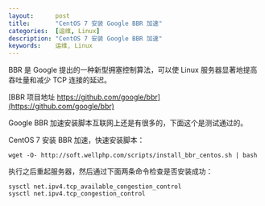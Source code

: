 ```yaml
---
layout:      post
title:       "CentOS 7 安装 Google BBR 加速"
categories:  [运维, Linux]
description: "CentOS 7 安装 Google BBR 加速"
keywords:    运维, Linux
---
```


BBR 是 Google 提出的一种新型拥塞控制算法，可以使 Linux 服务器显著地提高吞吐量和减少 TCP 连接的延迟。

[BBR 项目地址 https://github.com/google/bbr](https://github.com/google/bbr)

Google BBR 加速安装脚本互联网上还是有很多的，下面这个是测试通过的。

CentOS 7 安装 BBR 加速，快速安装脚本：

```
wget -O- http://soft.wellphp.com/scripts/install_bbr_centos.sh | bash
```

执行之后重起服务器，然后通过下面两条命令检查是否安装成功：

```
sysctl net.ipv4.tcp_available_congestion_control
sysctl net.ipv4.tcp_congestion_control
```